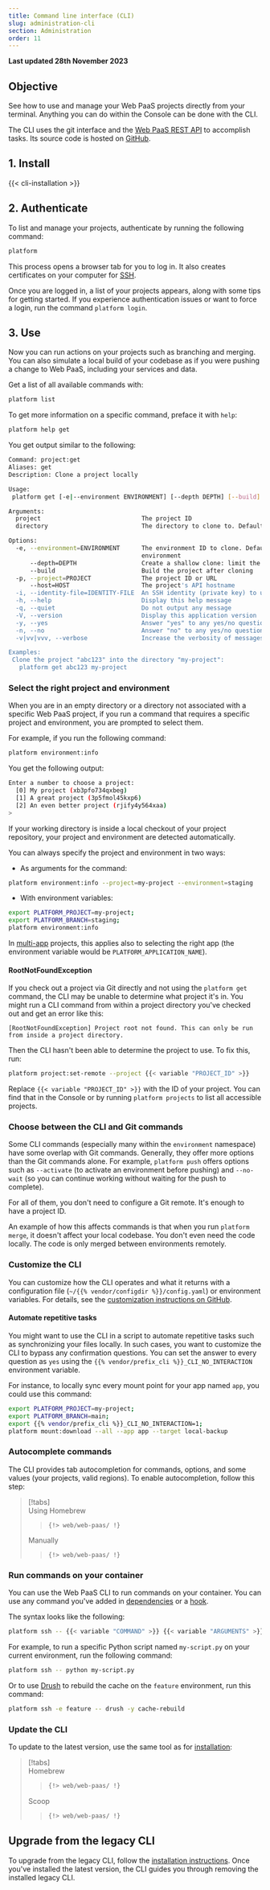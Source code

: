 ```yaml
---
title: Command line interface (CLI)
slug: administration-cli
section: Administration
order: 11
---
```


**Last updated 28th November 2023**


## Objective  

See how to use and manage your Web PaaS projects directly from your terminal. Anything you can do within the Console can be done with the CLI.


The CLI uses the git interface and the [Web PaaS REST API](https://api.platform.sh/docs/) to accomplish tasks.
Its source code is hosted on [GitHub](https://github.com/platformsh/cli).

## 1. Install

{{< cli-installation >}}

## 2. Authenticate

To list and manage your projects, authenticate by running the following command:

```bash
platform
```

This process opens a browser tab for you to log in.
It also creates certificates on your computer for [SSH](../../development/development-ssh).

Once you are logged in, a list of your projects appears, along with some tips for getting started.
If you experience authentication issues or want to force a login, run the command `platform login`.

## 3. Use

Now you can run actions on your projects such as branching and merging.
You can also simulate a local build of your codebase as if you were pushing a change to Web PaaS,
including your services and data.

Get a list of all available commands with:

```bash
platform list
```

To get more information on a specific command, preface it with `help`:

```bash
platform help get
```

You get output similar to the following:

```bash
Command: project:get
Aliases: get
Description: Clone a project locally

Usage:
 platform get [-e|--environment ENVIRONMENT] [--depth DEPTH] [--build] [-p|--project PROJECT] [--host HOST] [-i|--identity-file IDENTITY-FILE] [--] [<project>] [<directory>]

Arguments:
  project                            The project ID
  directory                          The directory to clone to. Defaults to the project title

Options:
  -e, --environment=ENVIRONMENT      The environment ID to clone. Defaults to the project default, or the first available
                                     environment
      --depth=DEPTH                  Create a shallow clone: limit the number of commits in the history
      --build                        Build the project after cloning
  -p, --project=PROJECT              The project ID or URL
      --host=HOST                    The project's API hostname
  -i, --identity-file=IDENTITY-FILE  An SSH identity (private key) to use
  -h, --help                         Display this help message
  -q, --quiet                        Do not output any message
  -V, --version                      Display this application version
  -y, --yes                          Answer "yes" to any yes/no questions; disable interaction
  -n, --no                           Answer "no" to any yes/no questions; disable interaction
  -v|vv|vvv, --verbose               Increase the verbosity of messages

Examples:
 Clone the project "abc123" into the directory "my-project":
   platform get abc123 my-project
```

### Select the right project and environment

When you are in an empty directory or a directory not associated with a specific Web PaaS project,
if you run a command that requires a specific project and environment, you are prompted to select them.

For example, if you run the following command:

```bash
platform environment:info
```

You get the following output:

```bash
Enter a number to choose a project:
  [0] My project (xb3pfo734qxbeg)
  [1] A great project (3p5fmol45kxp6)
  [2] An even better project (rjify4y564xaa)
>
```

If your working directory is inside a local checkout of your project repository,
your project and environment are detected automatically.

You can always specify the project and environment in two ways:

* As arguments for the command:

```bash
platform environment:info --project=my-project --environment=staging
```
* With environment variables:

```bash
export PLATFORM_PROJECT=my-project;
export PLATFORM_BRANCH=staging;
platform environment:info
```

In [multi-app](../../create-apps/create-apps-multi-app) projects, this applies also to selecting the right app
(the environment variable would be `PLATFORM_APPLICATION_NAME`).

#### RootNotFoundException

If you check out a project via Git directly and not using the `platform get` command,
the CLI may be unable to determine what project it's in.
You might run a CLI command from within a project directory you've checked out and get an error like this:

```text
[RootNotFoundException] Project root not found. This can only be run from inside a project directory.
```

Then the CLI hasn't been able to determine the project to use.
To fix this, run:

```bash
platform project:set-remote --project {{< variable "PROJECT_ID" >}}
```

Replace `{{< variable "PROJECT_ID" >}}` with the ID of your project.
You can find that in the Console or by running `platform projects` to list all accessible projects.

### Choose between the CLI and Git commands

Some CLI commands (especially many within the `environment` namespace) have some overlap with Git commands.
Generally, they offer more options than the Git commands alone.
For example, `platform push` offers options such as `--activate` (to activate an environment before pushing)
and `--no-wait` (so you can continue working without waiting for the push to complete).

For all of them, you don't need to configure a Git remote.
It's enough to have a project ID.

An example of how this affects commands is that when you run `platform merge`,
it doesn't affect your local codebase.
You don't even need the code locally.
The code is only merged between environments remotely.

### Customize the CLI

You can customize how the CLI operates and what it returns with a configuration file (`~/{{% vendor/configdir %}}/config.yaml`)
or environment variables.
For details, see the [customization instructions on GitHub](https://github.com/platformsh/legacy-cli#user-content-customization).

#### Automate repetitive tasks

You might want to use the CLI in a script to automate repetitive tasks such as synchronizing your files locally.
In such cases, you want to customize the CLI to bypass any confirmation questions.
You can set the answer to every question as `yes` using the `{{% vendor/prefix_cli %}}_CLI_NO_INTERACTION` environment variable.

For instance, to locally sync every mount point for your app named `app`, you could use this command:

```bash
export PLATFORM_PROJECT=my-project;
export PLATFORM_BRANCH=main;
export {{% vendor/prefix_cli %}}_CLI_NO_INTERACTION=1;
platform mount:download --all --app app --target local-backup
```

### Autocomplete commands

The CLI provides tab autocompletion for commands, options, and some values (your projects, valid regions).
To enable autocompletion, follow this step:

> [!tabs]      
> Using Homebrew     
>> ```      
>> {!> web/web-paas/ !}  
>> ```     
> Manually     
>> ```      
>> {!> web/web-paas/ !}  
>> ```     

### Run commands on your container

You can use the Web PaaS CLI to run commands on your container.
You can use any command you've added in [dependencies](../../create-apps/app-reference.md#dependencies)
or a [hook](../../create-apps/app-reference.md#hooks).

The syntax looks like the following:

```bash
platform ssh -- {{< variable "COMMAND" >}} {{< variable "ARGUMENTS" >}}
```

For example, to run a specific Python script named `my-script.py` on your current environment,
run the following command:

```bash
platform ssh -- python my-script.py
```

Or to use [Drush](https://www.drush.org/latest/install/) to rebuild the cache on the `feature` environment,
run this command:

```bash
platform ssh -e feature -- drush -y cache-rebuild
```

### Update the CLI

To update to the latest version, use the same tool as for [installation](#1-install):

> [!tabs]      
> Homebrew     
>> ``` bash     
>> {!> web/web-paas/ !}  
>> ```     
> Scoop     
>> ``` bash     
>> {!> web/web-paas/ !}  
>> ```     

## Upgrade from the legacy CLI

To upgrade from the legacy CLI, follow the [installation instructions](#1-install).
Once you've installed the latest version, the CLI guides you through removing the installed legacy CLI.
